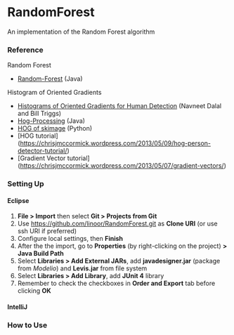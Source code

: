 RandomForest
============

An implementation of the Random Forest algorithm

### Reference
Random Forest
* [Random-Forest](https://github.com/ironmanMA/Random-Forest) (Java)  

Histogram of Oriented Gradients
* [Histograms of Oriented Gradients for Human Detection](http://lear.inrialpes.fr/people/triggs/pubs/Dalal-cvpr05.pdf) (Navneet Dalal and Bill Triggs)
* [Hog-Processing](http://hogprocessing.altervista.org/) (Java)
* [HOG of skimage](http://scikit-image.org/docs/dev/auto_examples/plot_hog.html) (Python)
* [HOG tutorial] (https://chrisjmccormick.wordpress.com/2013/05/09/hog-person-detector-tutorial/)
* [Gradient Vector tutorial] (https://chrisjmccormick.wordpress.com/2013/05/07/gradient-vectors/)

### Setting Up
#### Eclipse
1. **File > Import** then select **Git > Projects from Git**
2. Use https://github.com/linoor/RandomForest.git as **Clone URI** (or use ssh URI if preferred)
3. Configure local settings, then **Finish**
4. After the the import, go to **Properties** (by right-clicking on the project) **> Java Build Path**
5. Select **Libraries > Add External JARs**, add **javadesigner.jar** (package from *Modelio*) and **Levis.jar** from file system
6. Select **Libraries > Add Library**, add **JUnit 4** library 
7. Remember to check the checkboxes in **Order and Export** tab before clicking **OK**

#### IntelliJ


### How to Use
